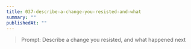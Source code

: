 ```yaml
---
title: 037-describe-a-change-you-resisted-and-what
summary: ""
publishedAt: ""
---
```


> Prompt: Describe a change you resisted, and what happened next

